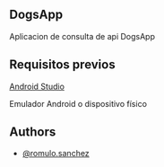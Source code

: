 
## DogsApp

Aplicacion de consulta de api DogsApp


## Requisitos previos


[Android Studio](https://developer.android.com/studio?hl=es-419)


Emulador Android o dispositivo físico




## Authors

- [@romulo.sanchez](https://www.linkedin.com/in/romudev/)


